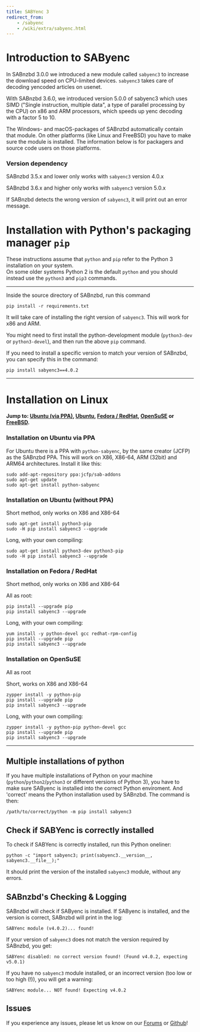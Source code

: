 ```yaml
---
title: SABYenc 3
redirect_from:
    - /sabyenc
    - /wiki/extra/sabyenc.html
---
```


# Introduction to SAByenc

In SABnzbd 3.0.0 we introduced a new module called `sabyenc3` to increase the download speed on CPU-limited devices. `sabyenc3` takes care of decoding yencoded articles on usenet.

With SABnzbd 3.6.0, we introduced version 5.0.0 of sabyenc3 which uses SIMD ("Single instruction, multiple data", a type of parallel processing by the CPU) on x86 and ARM processors, which speeds up yenc decoding with a factor 5 to 10.

The Windows- and macOS-packages of SABnzbd automatically contain that module. On other platforms (like Linux and FreeBSD) you have to make sure the module is installed. The information below is for packagers and source code users on those platforms.

### Version dependency

SABnzbd 3.5.x and lower only works with `sabyenc3` version 4.0.x

SABnzbd 3.6.x and higher only works with `sabyenc3` version 5.0.x

If SABnzbd detects the wrong version of `sabyenc3`, it will print out an error message.
    
# Installation with Python's packaging manager `pip` 

<div class="alert alert-warning">
    These instructions assume that <code>python</code> and <code>pip</code> refer to the Python 3 installation on your system.<br>On some older systems Python 2 is the default <code>python</code> and you should instead use the <code>python3</code> and <code>pip3</code> commands.
</div>

<hr/>

Inside the source directory of SABnzbd, run this command

```
pip install -r requirements.txt
```

It will take care of installing the right version of `sabyenc3`. This will work for x86 and ARM.

You might need to first install the python-development module (`python3-dev` or `python3-devel`), and then run the above `pip` command.

If you need to install a specific version to match your version of SABnzbd, you can specify this in the command:

```
pip install sabyenc3==4.0.2
```

<hr/>


# Installation on Linux

**Jump to: [Ubuntu (via PPA)](#installation-on-ubuntu-via-ppa), [Ubuntu](#installation-on-ubuntu-without-ppa), [Fedora / RedHat](#installation-on-fedora--redhat), [OpenSuSE](#installation-on-opensuse) or [FreeBSD](#installation-on-freebsd).**

### Installation on Ubuntu via PPA

For Ubuntu there is a PPA with `python-sabyenc`, by the same creator (JCFP) as the SABnzbd PPA. This will work on X86, X86-64, ARM (32bit) and ARM64 architectures.
Install it like this:
```
sudo add-apt-repository ppa:jcfp/sab-addons
sudo apt-get update
sudo apt-get install python-sabyenc
```

### Installation on Ubuntu (without PPA)

Short method, only works on X86 and X86-64
```
sudo apt-get install python3-pip
sudo -H pip install sabyenc3 --upgrade
```

Long, with your own compiling:
```
sudo apt-get install python3-dev python3-pip
sudo -H pip install sabyenc3 --upgrade
```

### Installation on Fedora / RedHat

Short method, only works on X86 and X86-64

All as root:
```
pip install --upgrade pip
pip install sabyenc3 --upgrade
```

Long, with your own compiling:

```
yum install -y python-devel gcc redhat-rpm-config
pip install --upgrade pip
pip install sabyenc3 --upgrade
```

### Installation on OpenSuSE
All as root

Short, works on X86 and X86-64
```
zypper install -y python-pip
pip install --upgrade pip
pip install sabyenc3 --upgrade
```

Long, with your own compiling:

```
zypper install -y python-pip python-devel gcc
pip install --upgrade pip
pip install sabyenc3 --upgrade
```

<hr/>

## Multiple installations of python

If you have multiple installations of Python on your machine (<code>python</code>/<code>python2</code>/<code>python3</code> or different versions of Python 3), you have to make sure SAByenc is installed into the correct Python enviroment. And 'correct' means the Python installation used by SABnzbd. The command is then:

```
/path/to/correct/python -m pip install sabyenc3
```

## Check if SABYenc is correctly installed

To check if SABYenc is correctly installed, run this Python oneliner:
```
python -c "import sabyenc3; print(sabyenc3.__version__, sabyenc3.__file__);"
```
It should print the version of the installed `sabyenc3` module, without any errors.


## SABnzbd's Checking & Logging

SABnzbd will check if SAByenc is installed.
If SAByenc is installed, and the version is correct, SABnzbd will print in the log:

```
SABYenc module (v4.0.2)... found!
```

If your version of `sabyenc3` does not match the version required by SABnzbd, you get:
```
SABYenc disabled: no correct version found! (Found v4.0.2, expecting v5.0.1)
```

If you have no `sabyenc3` module installed, or an incorrect version (too low or too high (!)), you will get a warning:

```
SABYenc module... NOT found! Expecting v4.0.2
```

## Issues

If you experience any issues, please let us know on our [Forums](https://forums.sabnzbd.org/) or [Github](https://github.com/sabnzbd/sabnzbd/issues)!
